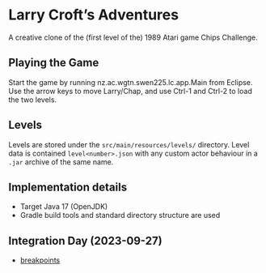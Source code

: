# Larry Croft’s Adventures
A creative clone of the (first level of the) 1989 Atari game Chips Challenge.

## Playing the Game
Start the game by running nz.ac.wgtn.swen225.lc.app.Main from Eclipse.
Use the arrow keys to move Larry/Chap, and use Ctrl-1 and Ctrl-2 to load the two levels.

## Levels
Levels are stored under the `src/main/resources/levels/` directory.
Level data is contained `level<number>.json` with any custom actor behaviour in a `.jar` archive of the same name.

## Implementation details
- Target Java 17 (OpenJDK)
- Gradle build tools and standard directory structure are used

## Integration Day (2023-09-27)
- [breakpoints](breakpoints.txt)